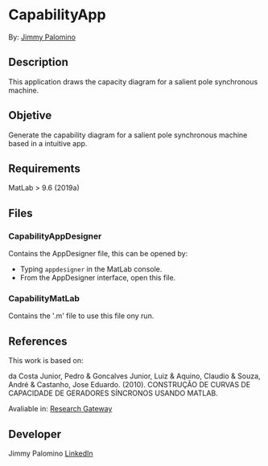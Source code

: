 # CapabilityApp
By: [Jimmy Palomino](https://www.linkedin.com/in/jimmypalomino/, 'LinkedIn')

## Description
This application draws the capacity diagram for a salient pole synchronous machine.


## Objetive 
Generate the capability diagram for a salient pole synchronous machine based in a intuitive app.

## Requirements
MatLab > 9.6 (2019a)

## Files

### CapabilityAppDesigner 
Contains the AppDesigner file, this can be opened by:
* Typing `appdesigner` in the MatLab console.
* From the AppDesigner interface, open this file.

### CapabilityMatLab
Contains the '.m' file to use this file ony run.

## References 

This work is based on: 

da Costa Junior, Pedro & Goncalves Junior, Luiz & Aquino, Claudio & Souza, André & Castanho, Jose Eduardo. (2010). CONSTRUÇÃO DE CURVAS DE CAPACIDADE DE GERADORES SÍNCRONOS USANDO MATLAB. 

Avaliable in: [Research Gateway](https://www.researchgate.net/publication/268292252_CONSTRUCAO_DE_CURVAS_DE_CAPACIDADE_DE_GERADORES_SINCRONOS_USANDO_MATLAB)


## Developer

Jimmy Palomino 
[LinkedIn](https://www.linkedin.com/in/jimmypalomino/)